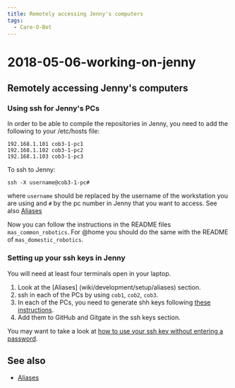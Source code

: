 ```yaml
---
title: Remotely accessing Jenny's computers
tags:
  - Care-O-Bot
---
```


# 2018-05-06-working-on-jenny

## Remotely accessing Jenny's computers

### Using ssh for Jenny's PCs

In order to be able to compile the repositories in Jenny, you need to add the following to your /etc/hosts file:

```text
192.168.1.101 cob3-1-pc1
192.168.1.102 cob3-1-pc2
192.168.1.103 cob3-1-pc3
```

To ssh to Jenny:

```text
ssh -X username@cob3-1-pc#
```

where `username` should be replaced by the username of the workstation you are using and `#` by the pc number in Jenny that you want to access. See also [Aliases](https://github.com/b-it-bots/wiki/tree/021d5ee127ac33c704fd5bbda1545cbcdf191bdc/_posts/wiki/development/setup/aliases/README.md)

Now you can follow the instructions in the README files `mas_common_robotics`. For @home you should do the same with the README of `mas_domestic_robotics`.

### Setting up your ssh keys in Jenny

You will need at least four terminals open in your laptop.

1. Look at the \[Aliases\] \(wiki/development/setup/aliases\) section.
2. ssh in each of the PCs by using `cob1`, `cob2`, `cob3`.
3. In each of the PCs, you need to generate shh keys following [these instructions](https://help.github.com/articles/generating-ssh-keys).
4. Add them to GitHub and Gitgate in the ssh keys section.

You may want to take a look at [how to use your ssh key without entering a password](https://github.com/b-it-bots/wiki/tree/021d5ee127ac33c704fd5bbda1545cbcdf191bdc/guides/robots/jenny/use-ssh-without-password/README.md).

## See also

* [Aliases](https://github.com/b-it-bots/wiki/tree/021d5ee127ac33c704fd5bbda1545cbcdf191bdc/_posts/wiki/development/setup/aliases/README.md)

